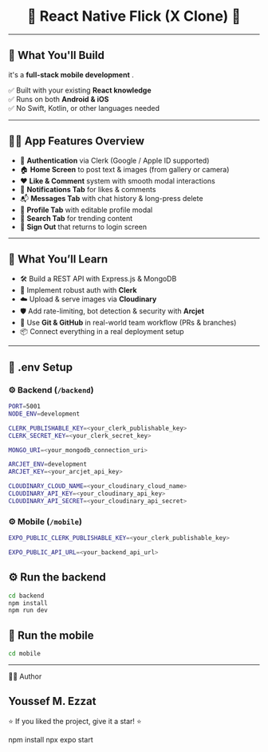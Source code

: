 <h1 align="center">📱 React Native Flick (X Clone)  🚀</h1>

---

## 🎯 What You'll Build

 it's a **full-stack mobile development** .

✅ Built with your existing **React knowledge**  
✅ Runs on both **Android & iOS**  
✅ No Swift, Kotlin, or other languages needed  

---

## 🧑‍🍳 App Features Overview

- 🔐 **Authentication** via Clerk (Google / Apple ID supported)
- 🏠 **Home Screen** to post text & images (from gallery or camera)
- ❤️ **Like & Comment** system with smooth modal interactions
- 🔔 **Notifications Tab** for likes & comments
- 📬 **Messages Tab** with chat history & long-press delete
- 👤 **Profile Tab** with editable profile modal
- 🔎 **Search Tab** for trending content
- 🚪 **Sign Out** that returns to login screen

---

## 🧠 What You’ll Learn

- 🛠️ Build a REST API with Express.js & MongoDB
- 🔐 Implement robust auth with **Clerk**
- ☁️ Upload & serve images via **Cloudinary**
- 🛡️ Add rate-limiting, bot detection & security with **Arcjet**
- 🧪 Use **Git & GitHub** in real-world team workflow (PRs & branches)
- 📦 Connect everything in a real deployment setup

---

## 📁 .env Setup

### ⚙️ Backend (`/backend`)

```bash
PORT=5001
NODE_ENV=development

CLERK_PUBLISHABLE_KEY=<your_clerk_publishable_key>
CLERK_SECRET_KEY=<your_clerk_secret_key>

MONGO_URI=<your_mongodb_connection_uri>

ARCJET_ENV=development
ARCJET_KEY=<your_arcjet_api_key>

CLOUDINARY_CLOUD_NAME=<your_cloudinary_cloud_name>
CLOUDINARY_API_KEY=<your_cloudinary_api_key>
CLOUDINARY_API_SECRET=<your_cloudinary_api_secret>
```

### ⚙️ Mobile (`/mobile`)

```bash
EXPO_PUBLIC_CLERK_PUBLISHABLE_KEY=<your_clerk_publishable_key>

EXPO_PUBLIC_API_URL=<your_backend_api_url>
```

## ⚙️ Run the backend

```bash
cd backend
npm install
npm run dev

```

## 📱 Run the mobile

```bash
cd mobile
```
----
🧑‍💻 Author

Youssef M. Ezzat 
-----

⭐ If you liked the project, give it a star! ⭐


npm install
npx expo start
```
